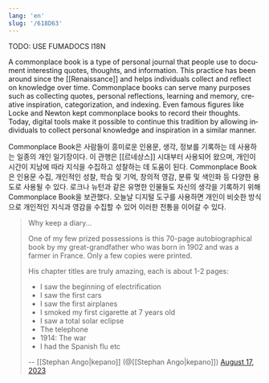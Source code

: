```yaml
---
lang: 'en'
slug: '/618D63'
---
```



TODO: USE FUMADOCS I18N

<div lang='en-US'>

A commonplace book is a type of personal journal that people use to document interesting quotes, thoughts, and information. This practice has been around since the [[Renaissance]] and helps individuals collect and reflect on knowledge over time. Commonplace books can serve many purposes such as collecting quotes, personal reflections, learning and memory, creative inspiration, categorization, and indexing. Even famous figures like Locke and Newton kept commonplace books to record their thoughts. Today, digital tools make it possible to continue this tradition by allowing individuals to collect personal knowledge and inspiration in a similar manner.

</div>


<div lang='ko-KR'>

Commonplace Book은 사람들이 흥미로운 인용문, 생각, 정보를 기록하는 데 사용하는 일종의 개인 일기장이다. 이 관행은 [[르네상스]] 시대부터 사용되어 왔으며, 개인이 시간이 지남에 따라 지식을 수집하고 성찰하는 데 도움이 된다. Commonplace Book은 인용문 수집, 개인적인 성찰, 학습 및 기억, 창의적 영감, 분류 및 색인화 등 다양한 용도로 사용될 수 있다. 로크나 뉴턴과 같은 유명한 인물들도 자신의 생각을 기록하기 위해 Commonplace Book을 보관했다. 오늘날 디지털 도구를 사용하면 개인이 비슷한 방식으로 개인적인 지식과 영감을 수집할 수 있어 이러한 전통을 이어갈 수 있다.

</div>


> Why keep a diary...
>
> One of my few prized possessions is this 70-page autobiographical book by my great-grandfather who was born in 1902 and was a farmer in France. Only a few copies were printed.
>
> His chapter titles are truly amazing, each is about 1-2 pages:
>
> - I saw the beginning of electrification
> - I saw the first cars
> - I saw the first airplanes
> - I smoked my first cigarette at 7 years old
> - I saw a total solar eclipse
> - The telephone
> - 1914: The war
> - I had the Spanish flu etc
>
> -- [[Stephan Ango|kepano]] (@[[Stephan Ango|kepano]]) [August 17, 2023](https://twitter.com/kepano/status/1692247477674729605?ref_src=twsrc%5Etfw)
